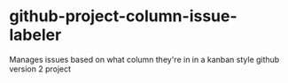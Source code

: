 # github-project-column-issue-labeler
Manages issues based on what column they're in in a kanban style github version 2 project
